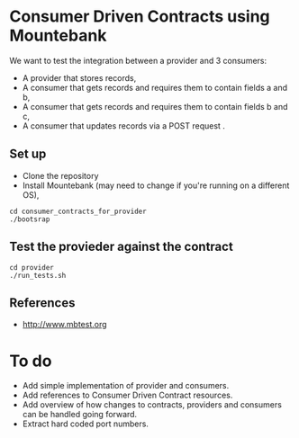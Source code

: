 # Consumer Driven Contracts using Mountebank
We want to test the integration between a provider and 3 consumers:
* A provider that stores records,
* A consumer that gets records and requires them to contain fields a and b,
* A consumer that gets records and requires them to contain fields b and c,
* A consumer that updates records via a POST request .

## Set up
* Clone the repository
* Install Mountebank (may need to change if you're running on a different OS),
```
cd consumer_contracts_for_provider
./bootsrap
```

## Test the provieder against the contract
```
cd provider
./run_tests.sh
```
## References
* http://www.mbtest.org

# To do
* Add simple implementation of provider and consumers.
* Add references to Consumer Driven Contract resources.
* Add overview of how changes to contracts, providers and consumers can
  be handled going forward.
* Extract hard coded port numbers.
